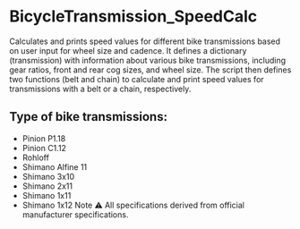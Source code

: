 # BicycleTransmission_SpeedCalc
Calculates and prints speed values for different bike transmissions based on user input for wheel size and cadence. It defines a dictionary (transmission) with information about various bike transmissions, including gear ratios, front and rear cog sizes, and wheel size. The script then defines two functions (belt and chain) to calculate and print speed values for transmissions with a belt or a chain, respectively.
## Type of bike transmissions:
* Pinion P1.18
* Pinion C1.12
* Rohloff
* Shimano Alfine 11
* Shimano 3x10
* Shimano 2x11
* Shimano 1x11
* Shimano 1x12
Note ⚠️ All specifications derived from official manufacturer specifications.
